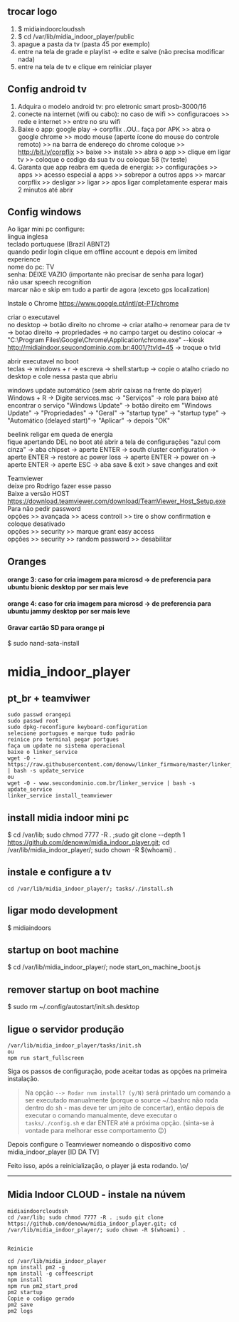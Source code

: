 ## trocar logo

1. $ midiaindoorcloudssh
2. $ cd /var/lib/midia_indoor_player/public
3. apague a pasta da tv (pasta 45 por exemplo)
4. entre na tela de grade e playlist -> edite e salve (não precisa modificar nada)
5. entre na tela de tv e clique em reiniciar player


## Config android tv

1. Adquira o modelo android tv: pro eletronic smart prosb-3000/16
2. conecte na internet (wifi ou cabo): no caso de wifi >> configuracoes >> rede e internet >> entre no sru wifi
3. Baixe o app: google play -> corpflix ..OU.. faça por APK >> abra o google chrome >> modo mouse (aperte ícone do mouse do controle remoto) >> na barra de endereço do chrome coloque >> http://bit.ly/corpflix >> baixe  >> instale >> abra o app >> clique em ligar tv >> coloque o codigo da sua tv ou coloque 58 (tv teste)
4. Garanta que app reabra em queda de energia: >> configurações >> apps >> acesso especial a apps >> sobrepor a outros apps >> marcar corpflix >> desligar >> ligar >> apos ligar completamente esperar mais 2 minutos até abrir

## Config windows

Ao ligar mini pc configure: 
<br>lingua inglesa
<br>teclado portuquese (Brazil ABNT2)
<br>quando pedir login clique em offline account e depois em limited experience
<br>nome do pc: TV
<br>senha: DEIXE VAZIO (importante não precisar de senha para logar)
<br>não usar speech recognition
<br>marcar não e skip em tudo a partir de agora (exceto gps localization)



Instale o Chrome
https://www.google.pt/intl/pt-PT/chrome

criar o executavel
<br>
no desktop -> botão direito no chrome -> criar atalho-> renomear para de tv -> botao direito -> propriedades -> no campo target ou destino colocar -> "C:\Program Files\Google\Chrome\Application\chrome.exe" --kiosk http://midiaindoor.seucondominio.com.br:4001/?tvId=45 -> troque o tvId

abrir executavel  no boot
<br>
teclas -> windows + r -> escreva -> shell:startup -> copie o atalho criado no desktop e cole nessa pasta que abriu

windows update automático (sem abrir caixas na frente do player)
<br>
Windows + R -> Digite services.msc -> "Serviços" -> role para baixo até encontrar o serviço "Windows Update" -> botão direito em "Windows Update" -> "Propriedades" -> "Geral" -> "startup type" -> "startup type" -> "Automático (delayed start)"-> "Aplicar" -> depois "OK"

beelink religar em queda de energia
<br>
fique apertando DEL no boot até abrir a tela de configurações "azul com cinza" -> aba chipset -> aperte ENTER -> south cluster configuration -> aperte ENTER ->  restore ac power loss -> aperte ENTER -> power on -> aperte ENTER -> aperte ESC -> aba save & exit > save changes and exit 


Teamviewer 
<br>deixe pro Rodrigo fazer esse passo
<br>Baixe a versão HOST
<br>https://download.teamviewer.com/download/TeamViewer_Host_Setup.exe
<br>Para não pedir password 
<br>opções >> avançada >> acess controll >> tire o show confirmation e coloque desativado
<br>opções >> security >> marque grant easy access
<br>opções >> security >> random password >> desabilitar



## Oranges

#### orange 3: caso for cria imagem para microsd -> de preferencia para ubuntu bionic desktop por ser mais leve
#### orange 4: caso for cria imagem para microsd -> de preferencia para ubuntu jammy desktop por ser mais leve

#### Gravar cartão SD para orange pi

$ sudo nand-sata-install

# midia_indoor_player

## pt_br + teamviwer

```
sudo passwd orangepi
sudo passwd root
sudo dpkg-reconfigure keyboard-configuration
selecione portugues e marque tudo padrão
reinice pro terminal pegar portgues
faça um update no sistema operacional
baixe o linker_service
wget -O - https://raw.githubusercontent.com/denoww/linker_firmware/master/linker_service | bash -s update_service
ou
wget -O - www.seucondominio.com.br/linker_service | bash -s update_service
linker_service install_teamviewer
```

## install midia indoor mini pc

$ cd /var/lib; sudo chmod 7777 -R . ;sudo git clone --depth 1 https://github.com/denoww/midia_indoor_player.git; cd /var/lib/midia_indoor_player/; sudo chown -R $(whoami) .

## instale e configure a tv

```
cd /var/lib/midia_indoor_player/; tasks/./install.sh
```

## ligar modo development

$ midiaindoors


## startup on boot machine

$ cd /var/lib/midia_indoor_player/; node start_on_machine_boot.js

## remover startup on boot machine

$ sudo rm ~/.config/autostart/init.sh.desktop



## ligue o servidor produção

```
/var/lib/midia_indoor_player/tasks/init.sh
ou
npm run start_fullscreen
```


Siga os passos de configuração, pode aceitar todas as opções na primeira instalação.

> Na opção `--> Rodar nvm install? (y/N)` será printado um comando a ser executado manualmente (porque o source ~/.bashrc não roda dentro do sh - mas deve ter um jeito de concertar), então depois de executar o comando manualmente, deve executar o `tasks/./config.sh` e dar ENTER até a próxima opção. (sinta-se à vontade para melhorar esse comportamento 😉)

Depois configure o Teamviewer nomeando o dispositivo como midia_indoor_player [ID DA TV]

Feito isso, após a reinicialização, o player já esta rodando. \o/

---

## Midia Indoor CLOUD - instale na núvem

```
midiaindoorcloudssh
cd /var/lib; sudo chmod 7777 -R . ;sudo git clone https://github.com/denoww/midia_indoor_player.git; cd /var/lib/midia_indoor_player/; sudo chown -R $(whoami) .


Reinicie

cd /var/lib/midia_indoor_player
npm install pm2 -g
npm install -g coffeescript
npm install
npm run pm2_start_prod
pm2 startup
Copie o codigo gerado
pm2 save
pm2 logs
```



